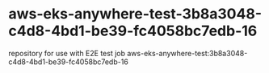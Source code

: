 # aws-eks-anywhere-test-3b8a3048-c4d8-4bd1-be39-fc4058bc7edb-16
repository for use with E2E test job aws-eks-anywhere-test:3b8a3048-c4d8-4bd1-be39-fc4058bc7edb-16
